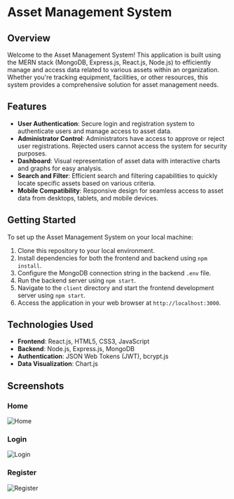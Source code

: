 # Asset Management System

## Overview

Welcome to the Asset Management System! This application is built using the MERN stack (MongoDB, Express.js, React.js, Node.js) to efficiently manage and access data related to various assets within an organization. Whether you're tracking equipment, facilities, or other resources, this system provides a comprehensive solution for asset management needs.

## Features

- **User Authentication**: Secure login and registration system to authenticate users and manage access to asset data.
- **Administrator Control**: Administrators have access to approve or reject user registrations. Rejected users cannot access the system for security purposes.
- **Dashboard**: Visual representation of asset data with interactive charts and graphs for easy analysis.
- **Search and Filter**: Efficient search and filtering capabilities to quickly locate specific assets based on various criteria.
- **Mobile Compatibility**: Responsive design for seamless access to asset data from desktops, tablets, and mobile devices.

## Getting Started

To set up the Asset Management System on your local machine:

1. Clone this repository to your local environment.
2. Install dependencies for both the frontend and backend using `npm install`.
3. Configure the MongoDB connection string in the backend `.env` file.
4. Run the backend server using `npm start`.
5. Navigate to the `client` directory and start the frontend development server using `npm start`.
6. Access the application in your web browser at `http://localhost:3000`.

## Technologies Used

- **Frontend**: React.js, HTML5, CSS3, JavaScript
- **Backend**: Node.js, Express.js, MongoDB
- **Authentication**: JSON Web Tokens (JWT), bcrypt.js
- **Data Visualization**: Chart.js


## Screenshots

### Home
![Home](https://github.com/aj-02/Asset-Management-System/assets/82252072/cdc23b28-6c30-418d-b590-f75e6b16a77e)

### Login
![Login](https://github.com/aj-02/Asset-Management-System/assets/82252072/ce356d6b-b28c-4a21-9135-27b03b99d275)

### Register
![Register](https://github.com/aj-02/Asset-Management-System/assets/82252072/e9ba721e-68e8-4092-8cbd-98c52b475734)

